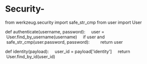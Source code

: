 # Security-
from​ werkzeug.security ​import​ safe_str_cmp
​from​ user ​import​ User


​def​ ​authenticate​(​username​, ​password​):
    user ​=​ User.find_by_username(username)
    ​if​ user ​and​ safe_str_cmp(user.password, password):
        ​return​ user


​def​ ​identity​(​payload​):
    user_id ​=​ payload[​'​identity​'​]
    ​return​ User.find_by_id(user_id)
